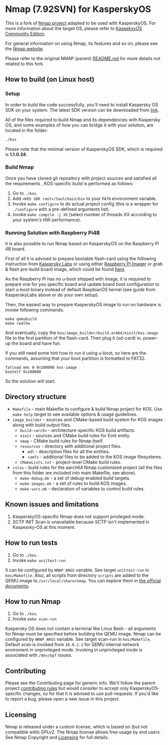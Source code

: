 # Nmap (7.92SVN) for KasperskyOS
This is a fork of [Nmap project](https://github.com/nmap/nmap.git) adapted to
be used with KasperskyOS. For more information about the target OS, please refer
to [KaspeksyOS Community Edition](https://support.kaspersky.com/help/KCE/1.1/en-US/community_edition.htm).

For general information on using Nmap, its features and so on, please see the
[Nmap website](https://nmap.org/docs.html).

Please refer to the original NMAP (parent) [README.md](https://github.com/nmap/nmap#readme)
for more details not related to this fork.

## How to build (on Linux host)

### Setup
In order to build the code successfully, you'll need to install Kaspersky OS SDK
on your system. The latest SDK version can be downloaded from [link](https://os.kaspersky.com/development/).

All of the files required to build Nmap and its dependencies with Kaspersky OS, and some
examples of how you can bridge it with your solution, are located in the folder:

```bash
./kos
````

Please note that the minimal version of KasperskyOS SDK, which is required is **1.1.0.24**.

### Build Nmap
Once you have cloned git repository with project sources and satisfied all the
requirements , KOS-specific build is performed as follows:

1. Go to `./kos`.
2. Add `<KOS SDK root>/toolchain/bin` to your `PATH` environment variable.
3. Invoke `make configure` to do actual project config (this is a wrapper for
   `./configure` with a pre-defined arguments list).
4. Invoke `make compile -j XX` (select number of threads XX according to your
   system's HW performance).

### Running Solution with Raspberry Pi4B
It is also possible to run Nmap based on KasperskyOS on the Raspberry Pi 4B board.

First of all it is advised to prepare bootable flash-card using the following
instruction from
[Kaspersky Labs](https://support.kaspersky.com/help/KCE/1.1/en-US/preparing_sd_card_rpi.htm) or using either [Raspberry Pi Imager](https://www.raspberrypi.com/news/raspberry-pi-imager-imaging-utility/)
or grab & flash pre-build board image, which could be found [here](https://www.raspberrypi.com/software/operating-systems/).

As the Raspberry Pi has no u-boot shipped with image, it is required to prepare
one for you specific board and update board boot configuration to start u-boot
binary instead of default RaspbianOS kernel (see guide from KasperskyLabs above
or do your own setup).

Then, the easiest way to prepare KasperskyOS image to run on hardware is
invoke following commands:
```
make qemubuild
make realhw
```
And eventually, copy the `kos/image_builder/build-arm64/einit/kos-image` file to
the first partition of the flash-card. Then plug it (sd-card) in, power-up the
board and have fun.

If you still need some hint how to run it using u-boot, so here are the
commands, assuming that your boot partition is formatted to FAT32.
```
fatload mmc 0 0x200000 kos-image
bootelf 0x200000
```
So the solution will start.

## Directory structure

* `Makefile` - main Makefile to configure & build Nmap project for KOS.
  Use `make help` target to see available options & usage guidelines.
* `image_builder` - sources and CMake-based build system for KOS images along
  with build output files.
  * `build-<arch>` - architecture-specific KOS build artifacts.
  * `einit` - sources and CMake build rules for Einit entity.
  * `nmap` - CMake build rules for Nmap itself.
  * `resources` - directory with additional project files.
    * `edl` - description files for all the entities.
    * `ramfs` - additional files to be added to the KOS image filesystems.
  * `CMakeLists.txt` - project-level CMake build rules.
* `rules` - build rules for the aarch64 Nmap customized project (all the files
  from this folder are included into main Makefile, see above).
  * `make-debug.mk` - a set of debug-enabled build targets.
  * `make-images.mk` - a set of rules to build KOS images.
  * `make-vars.mk` - declaration of variables to control build rules.

## Known issues and limitations
1. KasperskyOS-specific Nmap does not support privileged mode.
2. SCTP INIT Scan is unavailable because SCTP isn't implemented in Kaspesrky-OS at this moment.

## How to run tests
1. Go to `./kos`.
2. Invoke `make unittest-run`

It can be configured by `NMAP_ARGS` variable.
See target `unittest-run` in `kos/Makefile`.
Also, all scripts from directory `scripts` are added to the QEMU image to `/usr/local/share/nmap`.
You can explore them in [the official documents](https://nmap.org/docs.html).

## How to run Nmap
1. Go to `./kos`.
2. Invoke `make scan-run`

Kaspersky OS does not contain a terminal like Linux Bash - all arguments for Nmap must be specified before building the QEMU image.
Nmap can be configured by `NMAP_ARGS` variable.
See target scan-run in `kos/Makefile`.
Default scan is invoked from `10.0.2.2` for QEMU internal network enviroment in unprivileged mode.
Invoking in unprivileged mode is associated with `/dev/bpf` issues.

## Contributing
Please see the Contributing page for generic info.
We'll follow the parent project [contributing rules](https://github.com/nmap/nmap/blob/master/CONTRIBUTING.md) but would consider to accept only KasperskyOS-specific changes, so for that it is advised to use pull-requests.
If you'd like to report a bug, please open a new issue in this project.


## Licensing
Nmap is released under a custom license, which is based on (but not compatible with) GPLv2.
The Nmap license allows free usage by end users.
See Nmap Copyright and [Licensing](https://github.com/nmap/nmap/blob/master/LICENSE) for full details.
